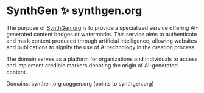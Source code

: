 # SynthGen ✨ synthgen.org

The purpose of [SynthGen.org](https://synthgen.org) is to provide a specialized service offering AI-generated content badges or watermarks. This service aims to authenticate and mark content produced through artificial intelligence, allowing websites and publications to signify the use of AI technology in the creation process. 

The domain serves as a platform for organizations and individuals to access and implement credible markers denoting the origin of AI-generated content.

Domains: 
  synthen.org
  coggen.org (points to synthgen.org)
